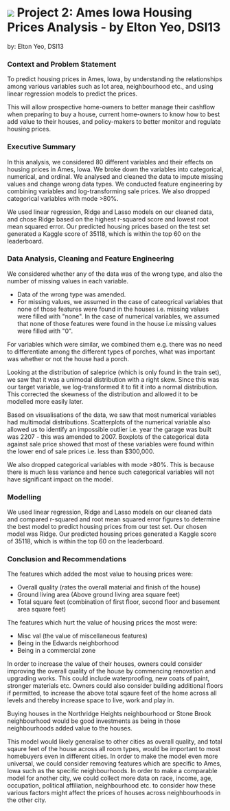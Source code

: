 # ![](https://ga-dash.s3.amazonaws.com/production/assets/logo-9f88ae6c9c3871690e33280fcf557f33.png) Project 2: Ames Iowa Housing Prices Analysis - by Elton Yeo, DSI13

by: Elton Yeo, DSI13

### Context and Problem Statement

To predict housing prices in Ames, Iowa, by understanding the relationships among various variables such as lot area, neighbourhood etc., and using linear regression models to predict the prices. 

This will allow prospective home-owners to better manage their cashflow when preparing to buy a house, current home-owners to know how to best add value to their houses, and policy-makers to better monitor and regulate housing prices. 


### Executive Summary

In this analysis, we considered 80 different variables and their effects on housing prices in Ames, Iowa. We broke down the variables into categorical, numerical, and ordinal. We analysed and cleaned the data to impute missing values and change wrong data types. We conducted feature engineering by combining variables and log-transforming sale prices. We also dropped categorical variables with mode >80%.

We used linear regression, Ridge and Lasso models on our cleaned data, and chose Ridge based on the highest r-squared score and lowest root mean squared error. Our predicted housing prices based on the test set generated a Kaggle score of 35118, which is within the top 60 on the leaderboard. 

### Data Analysis, Cleaning and Feature Engineering

We considered whether any of the data was of the wrong type, and also the number of missing values in each variable. 
- Data of the wrong type was amended. 
- For missing values, we assumed in the case of cateogrical variables that none of those features were found in the houses i.e. missing values were filled with "none". In the case of numerical variables, we assumed that none of those features were found in the house i.e missing values were filled with "0".

For variables which were similar, we combined them e.g. there was no need to differentiate among the different types of porches, what was important was whether or not the house had a porch.

Looking at the distribution of saleprice (which is only found in the train set), we saw that it was a unimodal distribution with a right skew. Since this was our target variable, we log-transformed it to fit it into a normal distribution. This corrected the skewness of the distribution and allowed it to be modelled more easily later. 

Based on visualisations of the data, we saw that most numerical variables had multimodal distributions. Scatterplots of the numerical variable also allowed us to identify an impossible outlier i.e. year the garage was built was 2207 - this was amended to 2007. Boxplots of the categorical data against sale price showed that most of these variables were found within the lower end of sale prices i.e. less than $300,000. 

We also dropped categorical variables with mode >80%. This is because there is much less variance and hence such categorical variables will not have significant impact on the model.


### Modelling

We used linear regression, Ridge and Lasso models on our cleaned data and compared r-squared and root mean squared error figures to determine the best model to predict housing prices from our test set. Our chosen model was Ridge. Our predicted housing prices generated a Kaggle score of 35118, which is within the top 60 on the leaderboard. 


### Conclusion and Recommendations

The features which added the most value to housing prices were: 
- Overall quality (rates the overall material and finish of the house)
- Ground living area (Above ground living area square feet)
- Total square feet (combination of first floor, second floor and basement area square feet)

The features which hurt the value of housing prices the most were: 
- Misc val (the value of miscellaneous features)
- Being in the Edwards neighborhood
- Being in a commercial zone

In order to increase the value of their houses, owners could consider improving the overall quality of the house by commencing renovation and upgrading works. This could include waterproofing, new coats of paint, stronger materials etc. Owners could also consider building additional floors if permitted, to increase the above total sqaure feet of the home across all levels and thereby increase space to live, work and play in. 

Buying houses in the Northridge Heights neighbourhood or Stone Brook neighbourhood would be good investments as being in those neighbourhoods added value to the houses. 

This model would likely generalise to other cities as overall quality, and total sqaure feet of the house across all room types, would be important to most homebuyers even in different cities. In order to make the model even more universal, we could consider removing features which are specific to Ames, Iowa such as the specific neighbourhoods. In order to make a comparable model for another city, we could collect more data on race, income, age, occupation, political affiliation, neighbourhood etc. to consider how these various factors might affect the prices of houses across neighbourhoods in the other city. 
